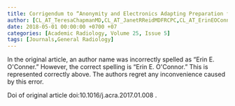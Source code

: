```yaml
---
title: Corrigendum to “Anonymity and Electronics Adapting Preparation for Radiology Resident Examination”
author: [CL_AT_TeresaChapmanMD,CL_AT_JanetRReidMDFRCPC,CL_AT_ErinEOConnorMD]
date: 2018-05-01 00:00:00 +0700 +07
categories: [Academic Radiology, Volume 25, Issue 5]
tags: [Journals,General Radiology]
---
```

In the original article, an author name was incorrectly spelled as “Erin E. O'Conner.” However, the correct spelling is “Erin E. O'Connor.” This is represented correctly above. The authors regret any inconvenience caused by this error.

Doi of original article  doi:10.1016/j.acra.2017.01.008  .
